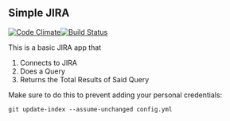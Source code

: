 Simple JIRA
-----------
[![Code Climate](https://codeclimate.com/repos/5261aa9256b10235ed104300/badges/fc3602c892b10c422d94/gpa.png)](https://codeclimate.com/repos/5261aa9256b10235ed104300/feed)[![Build Status](https://travis-ci.org/tomszymanski/simple_jira.png?branch=master)](https://travis-ci.org/tomszymanski/simple_jira)

This is a basic JIRA app that
  1. Connects to JIRA
  2. Does a Query
  3. Returns the Total Results of Said Query
    
Make sure to do this to prevent adding your personal credentials:
  ```
  git update-index --assume-unchanged config.yml
  ```
